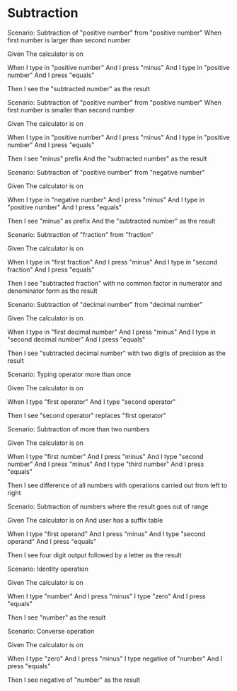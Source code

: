 # Subtraction

Scenario: Subtraction of "positive number" from "positive number"
When first number is larger than second number
  
  Given The calculator is on
  
  When I type in "positive number"
  And I press "minus"
  And I type in "positive number"
  And I press "equals"
  
  Then I see the "subtracted number" as the result

Scenario: Subtraction of "positive number" from "positive number"
When first number is smaller than second number
  
  Given The calculator is on
  
  When I type in "positive number"
  And I press "minus"
  And I type in "positive number"
  And I press "equals"
  
  Then I see "minus" prefix
  And the "subtracted number" as the result
  
Scenario: Subtraction of "positive number" from "negative number"
  
  Given The calculator is on
  
  When I type in "negative number"
  And I press "minus"
  And I type in "positive number"
  And I press "equals"
  
  Then I see "minus" as prefix
  And the "subtracted number" as the result

Scenario: Subtraction of "fraction" from "fraction"
  
  Given The calculator is on
  
  When I type in "first fraction"
  And I press "minus"
  And I type in "second fraction"
  And I press "equals"
  
  Then I see "subtracted fraction"
  with no common factor in numerator and denominator form as the result

Scenario: Subtraction of "decimal number" from "decimal number"
  
  Given The calculator is on
  
  When I type in "first decimal number"
  And I press "minus"
  And I type in "second decimal number"
  And I press "equals"
  
  Then I see "subtracted decimal number" with two digits of precision as the result

Scenario: Typing operator more than once
  
  Given The calculator is on
  
  When I type "first operator"
  And I type "second operator"
  
  Then I see "second operator" replaces "first operator"
  
Scenario: Subtraction of more than two numbers
  
  Given The calculator is on
  
  When I type "first number"
  And I press "minus"
  And I type "second number"
  And I press "minus"
  And I type "third number"
  And I press "equals"
  
  Then I see difference of all numbers with operations carried out from left to right
  
Scenario: Subtraction of numbers where the result goes out of range
  
  Given The calculator is on
  And user has a suffix table
  
  When I type "first operand"
  And I press "minus"
  And I type "second operand"
  And I press "equals"
  
  Then I see four digit output followed by a letter as the result
  
Scenario: Identity operation
  
  Given The calculator is on
  
  When I type "number"
  And I press "minus"
  I type "zero"
  And I press "equals"
  
  Then I see "number" as the result
  
Scenario: Converse operation
  
  Given The calculator is on
  
  When I type "zero"
  And I press "minus"
  I type negative of "number"
  And I press "equals"
  
  Then I see negative of "number" as the result

